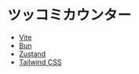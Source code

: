 # ツッコミカウンター

- [Vite](https://ja.vitejs.dev/)
- [Bun](https://bun.sh/)
- [Zustand](https://zustand-demo.pmnd.rs/)
- [Tailwind CSS](https://tailwindcss.com/)
